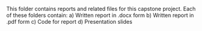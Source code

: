 This folder contains reports and related files for this capstone project. 
Each of these folders contain:
a) Written report in .docx form
b) Written report in .pdf form
c) Code for report
d) Presentation slides
